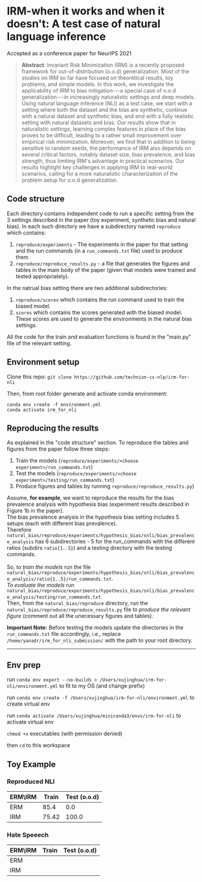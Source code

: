 # IRM-when it works and when it doesn't: A test case of natural language inference
Accepted as a conference paper for NeurIPS 2021

>**Abstract**: Invariant Risk Minimization (IRM) is a recently proposed framework for out-of-distribution (o.o.d) generalization.  Most of the studies on IRM so far have focused on theoretical results, toy problems, and simple models. In this work, we investigate the applicability of IRM to bias mitigation---a special case of o.o.d generalization---in increasingly naturalistic settings and deep models. Using natural language inference (NLI) as a test case, we start with a setting where both the dataset and the bias are synthetic, continue with a natural dataset and synthetic bias, and end with a fully realistic setting with natural datasets and bias. Our results show that in naturalistic settings, learning complex features in place of the bias proves to be difficult, leading to a rather small improvement over empirical risk minimization. Moreover, we find that in addition to being sensitive to random seeds, the performance of IRM also depends on several critical factors, notably dataset size, bias prevalence, and bias strength, thus limiting IRM's advantage in practical scenarios. Our results  highlight key challenges in applying IRM to real-world scenarios, calling for a more naturalistic characterization of  the problem setup for o.o.d generalization. 

## Code structure
Each directory contains independent code to run a specific setting from the 3 settings described in the paper (toy experiment, synthetic bias and natural bias).
In each such directory we have a subdirectory named `reproduce` which contains:
1. `reproduce/experiments` - The experiments in the paper for that setting and the run commands (in a `run_commands.txt` file) used to produce them
2. `reproduce/reproduce_results.py` - a file that generates the figures and tables in the main body of the paper (given that models were trained and tested appropriately).

In the natrual bias setting there are two additional subdirectories: 
1. `reproduce/scores` which contains the run command used to train the biased model.
2. `scores` which contains the scores generated with the biased model. These scores are used to generate the environments in the natural bias settings.

All the code for the train and evaluation functions is found in the "main.py" file of the relevant setting. 

## Environment setup
Clone this repo:
```git clone https://github.com/technion-cs-nlp/irm-for-nli```

Then, from root folder generate and activate conda environment:
```
conda env create -f environment.yml
conda activate irm_for_nli
```

## Reproducing the results
As explained in the "code structure" section. 
To reproduce the tables and figures from the paper follow three steps:
1. Train the models (`reproduce/experiments/<choose experiment>/run_commands.txt`)
2. Test the models (`reproduce/experiments/<choose experiment>/testing/run_commands.txt`)
3. Produce figures and tables by running `reproduce/reproduce_results.py`)

Assume, **for example**, we want to reproduce the results for the bias prevalence analysis with hypothesis bias (experiment results described in Figure 1b in the paper). 
<br />The bias prevalence analysis in the hypothesis bias setting includes 5 setups (each with different bias prevalence). 
<br />Therefore `natural_bias/reproduce/experiments/hypothesis_bias/snli/bias_prevalence_analysis` has 6 subdirectories - 5 for the run_commands with the different ratios (subdirs `ratio{1..5}`) and a testing directory with the testing commands.
<br /><br />So, *to train the models* run the file `natural_bias/reproduce/experiments/hypothesis_bias/snli/bias_prevalence_analysis/ratio{1..5}/run_commands.txt`.
<br />*To evaluate the models* run `natural_bias/reproduce/experiments/hypothesis_bias/snli/bias_prevalence_analysis/testing/run_commands.txt`.
<br />Then, from the `natural_bias/reproduce` directory, run the `natural_bias/reproduce/reproduce_results.py` file *to produce the relevant figure* (comment out all the unecessary figures and tables). 

  **Important Note:**   Before testing the models update the directories in the `run_commands.txt` file accordingly, i.e., replace `/home/yanadr/irm_for_nli_submission/` with the path to your root directory.

---

## Env prep

run `conda env export --no-builds > /Users/xujinghua/irm-for-nli/environment.yml` to fit to my OS (and change prefix)

run `conda env create -f /Users/xujinghua/irm-for-nli/environment.yml` to create virtual env

run `conda activate /Users/xujinghua/miniconda3/envs/irm-for-nli` to activate virtual env

`chmod +x` executables (with permission denied)

then `cd` to this workspace


## Toy Example

### Reproduced NLI

| ERM\IRM | Train | Test (o.o.d) |
| --- | --- | --- |
| ERM | 85.4 | 0.0 |
| IRM | 75.42 | 100.0 |


### Hate Speeech

| ERM\IRM | Train | Test (o.o.d) |
| --- | --- | --- |
| ERM |  |  |
| IRM |  |  |